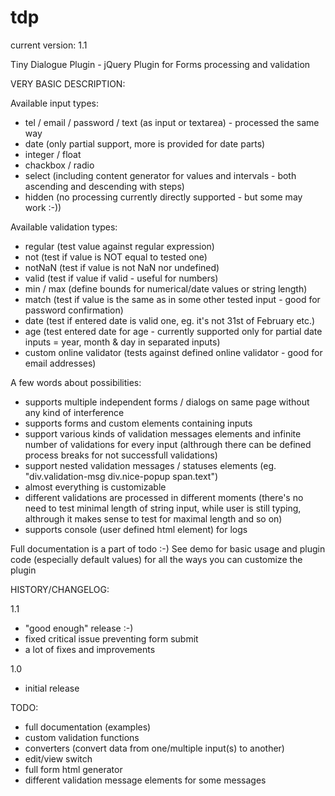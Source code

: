 # tdp
current version: 1.1

Tiny Dialogue Plugin - jQuery Plugin for Forms processing and validation

VERY BASIC DESCRIPTION:

Available input types:
- tel / email / password / text (as input or textarea) - processed the same way
- date (only partial support, more is provided for date parts)
- integer / float
- chackbox / radio
- select (including content generator for values and intervals - both ascending and descending with steps)
- hidden (no processing currently directly supported - but some may work :-))

Available validation types:
- regular (test value against regular expression)
- not (test if value is NOT equal to tested one)
- notNaN (test if value is not NaN nor undefined)
- valid (test if value if valid - useful for numbers)
- min / max (define bounds for numerical/date values or string length)
- match (test if value is the same as in some other tested input - good for password confirmation)
- date (test if entered date is valid one, eg. it's not 31st of February etc.)
- age (test entered date for age - currently supported only for partial date inputs = year, month & day in separated inputs)
- custom online validator (tests against defined online validator - good for email addresses)

A few words about possibilities:
- supports multiple independent forms / dialogs on same page without any kind of interference
- supports forms and custom elements containing inputs
- support various kinds of validation messages elements and infinite number of validations for every input (althrough there can be defined process breaks for not successfull validations)
- support nested validation messages / statuses elements (eg. "div.validation-msg div.nice-popup span.text")
- almost everything is customizable
- different validations are processed in different moments (there's no need to test minimal length of string input, while user is still typing, althrough it makes sense to test for maximal length and so on)
- supports console (user defined html element) for logs

Full documentation is a part of todo :-)
See demo for basic usage and plugin code (especially default values) for all the ways you can customize the plugin


HISTORY/CHANGELOG:

1.1
- "good enough" release :-)
- fixed critical issue preventing form submit
- a lot of fixes and improvements

1.0
- initial release

TODO:

- full documentation (examples)
- custom validation functions
- converters (convert data from one/multiple input(s) to another)
- edit/view switch
- full form html generator
- different validation message elements for some messages
